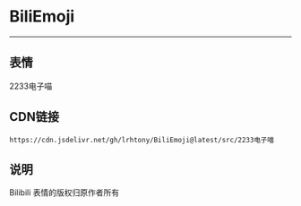 
# BiliEmoji
---
## 表情
2233电子喵
## CDN链接
```
https://cdn.jsdelivr.net/gh/lrhtony/BiliEmoji@latest/src/2233电子喵
```
## 说明
Bilibili 表情的版权归原作者所有
